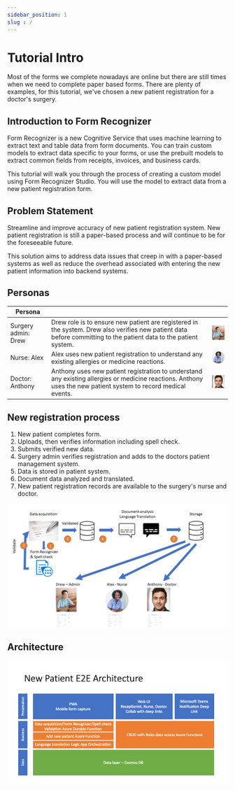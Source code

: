 ```yaml
---
sidebar_position: 1
slug : /
---
```


# Tutorial Intro

Most of the forms we complete nowadays are online but there are still times when we need to complete paper based forms. There are plenty of examples, for this tutorial, we've chosen a new patient registration for a doctor's surgery.

## Introduction to Form Recognizer

Form Recognizer is a new Cognitive Service that uses machine learning to extract text and table data from form documents. You can train custom models to extract data specific to your forms, or use the prebuilt models to extract common fields from receipts, invoices, and business cards.

This tutorial will walk you through the process of creating a custom model using Form Recognizer Studio. You will use the model to extract data from a new patient registration form.

## Problem Statement

Streamline and improve accuracy of new patient registration system. New patient registration is still a paper-based process and will continue to be for the foreseeable future.

This solution aims to address data issues that creep in with a paper-based systems as well as reduce the overhead associated with entering the new patient information into backend systems.

## Personas

|  Persona |   | |
|---|---|---|
| Surgery admin: Drew |  Drew role is to ensure new patient are registered in the system. Drew also verifies new patient data before committing to the patient data to the patient system. | ![The image shows the picture of an admin](../static/img/drew.png) |
| Nurse: Alex | Alex uses new patient registration to understand any existing allergies or medicine reactions. | ![The image shows the picture of a nurse](../static/img/alex.png) |
| Doctor: Anthony |  Anthony uses new patient registration to understand any existing allergies or medicine reactions. Anthony uses the new patient system to record medical events. | ![The image shows the photo of a doctor](../static/img/anthony.jpg) |

## New registration process

1. New patient completes form.
1. Uploads, then verifies information including spell check.
1. Submits verified new data.
1. Surgery admin verifies registration and adds to the doctors patient management system.
1. Data is stored in patient system.
1. Document data analyzed and translated.
1. New patient registration records are available to the surgery's nurse and doctor.

![The image shows the registration process](../static/img/registration_process.png)

## Architecture

![The image shows the architecture of the solution](../static/img/architecture.png)

